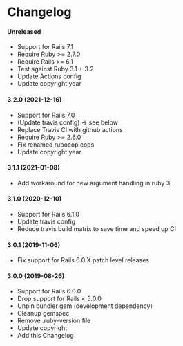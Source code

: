 Changelog
===

#### Unreleased
* Support for Rails 7.1
* Require Ruby >= 2.7.0
* Require Rails >= 6.1
* Test against Ruby 3.1 + 3.2
* Update Actions config
* Update copyright year

#### 3.2.0 (2021-12-16)
* Support for Rails 7.0
* (Update travis config) -> see below
* Replace Travis CI with github actions
* Require Ruby >= 2.6.0
* Fix renamed rubocop cops
* Update copyright year

#### 3.1.1 (2021-01-08)
* Add workaround for new argument handling in ruby 3

#### 3.1.0 (2020-12-10)
* Support for Rails 6.1.0
* Update travis config
* Reduce travis build matrix to save time and speed up CI

#### 3.0.1 (2019-11-06)
* Fix support for Rails 6.0.X patch level releases

#### 3.0.0 (2019-08-26)
* Support for Rails 6.0.0
* Drop support for Rails < 5.0.0
* Unpin bundler gem (development dependency)
* Cleanup gemspec
* Remove .ruby-version file
* Update copyright
* Add this Changelog